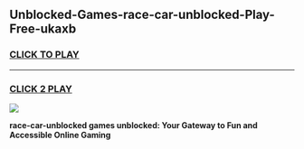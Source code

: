 
## Unblocked-Games-race-car-unblocked-Play-Free-ukaxb
<h3>
<a href="https://premium76.site?title=race-car-unblocked&ref=23A">CLICK TO PLAY</a></h3>
<hr>

<h3>
<a href="https://premium76.site?title=race-car-unblocked&ref=23A">CLICK 2 PLAY</a>
  
</h3>

<a href="https://premium76.site?title=race-car-unblocked&ref=23A"><img src="https://clearcache.store/games.png"></a>


**race-car-unblocked games unblocked: Your Gateway to Fun and Accessible Online Gaming**
